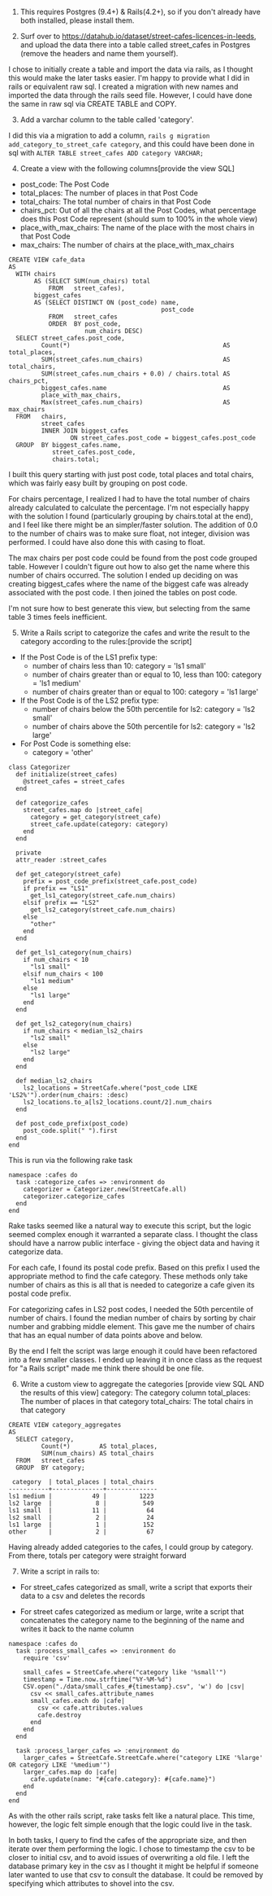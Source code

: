 1) This requires Postgres (9.4+) & Rails(4.2+), so if you don't already have both installed, please install them.

2) Surf over to https://datahub.io/dataset/street-cafes-licences-in-leeds, and upload the data there into a table called street_cafes in Postgres (remove the headers and name them yourself).

I chose to initially create a table and import the data via rails, as I thought this would make the later tasks easier. I'm happy to provide what I did in rails or equivalent raw sql. I created a migration with new names and imported the data through the rails seed file. However, I could have done the same in raw sql via CREATE TABLE and COPY.

3) Add a varchar column to the table called 'category'.

I did this via a migration to add a column, `rails g migration add_category_to_street_cafe category`, and this could have been done in sql with `ALTER TABLE street_cafes ADD category VARCHAR;`

4) Create a view with the following columns[provide the view SQL]

* post_code: The Post Code
* total_places: The number of places in that Post Code
* total_chairs: The total number of chairs in that Post Code
* chairs_pct: Out of all the chairs at all the Post Codes, what percentage does this Post Code represent (should sum to 100% in the whole view)
* place_with_max_chairs: The name of the place with the most chairs in that Post Code
* max_chairs: The number of chairs at the place_with_max_chairs

```
CREATE VIEW cafe_data
AS
  WITH chairs
       AS (SELECT SUM(num_chairs) total
           FROM   street_cafes),
       biggest_cafes
       AS (SELECT DISTINCT ON (post_code) name,
                                          post_code
           FROM   street_cafes
           ORDER  BY post_code,
                     num_chairs DESC)
  SELECT street_cafes.post_code,
         Count(*)                                          AS total_places,
         SUM(street_cafes.num_chairs)                      AS total_chairs,
         SUM(street_cafes.num_chairs + 0.0) / chairs.total AS chairs_pct,
         biggest_cafes.name                                AS
         place_with_max_chairs,
         Max(street_cafes.num_chairs)                      AS max_chairs
  FROM   chairs,
         street_cafes
         INNER JOIN biggest_cafes
                 ON street_cafes.post_code = biggest_cafes.post_code
  GROUP  BY biggest_cafes.name,
            street_cafes.post_code,
            chairs.total;
```

I built this query starting with just post code, total places and total chairs, which was fairly easy built by grouping on post code.

For chairs percentage, I realized I had to have the total number of chairs already calculated to calculate the percentage. I'm not especially happy with the solution I found (particularly grouping by chairs.total at the end), and I feel like there might be an simpler/faster solution. The addition of 0.0 to the number of chairs was to make sure float, not integer, division was performed. I could have also done this with casing to float.

The max chairs per post code could be found from the post code grouped table. However I couldn't figure out how to also get the name where this number of chairs occurred. The solution I ended up deciding on was creating biggest_cafes where the name of the biggest cafe was already associated with the post code. I then joined the tables on post code.

I'm not sure how to best generate this view, but selecting from the same table 3 times feels inefficient.

5) Write a Rails script to categorize the cafes and write the result to the category according to the rules:[provide the script]

  * If the Post Code is of the LS1 prefix type:
    * number of chairs less than 10: category = 'ls1 small'
    * number of chairs greater than or equal to 10, less than 100: category = 'ls1 medium'
    * number of chairs greater than or equal to 100: category = 'ls1 large'
  * If the Post Code is of the LS2 prefix type:
    * number of chairs below the 50th percentile for ls2: category = 'ls2 small'
    * number of chairs above the 50th percentile for ls2: category = 'ls2 large'
  * For Post Code is something else:
    * category = 'other'

```
class Categorizer
  def initialize(street_cafes)
    @street_cafes = street_cafes
  end

  def categorize_cafes
    street_cafes.map do |street_cafe|
      category = get_category(street_cafe)
      street_cafe.update(category: category)
    end
  end

  private
  attr_reader :street_cafes

  def get_category(street_cafe)
    prefix = post_code_prefix(street_cafe.post_code)
    if prefix == "LS1"
      get_ls1_category(street_cafe.num_chairs)
    elsif prefix == "LS2"
      get_ls2_category(street_cafe.num_chairs)
    else
      "other"
    end
  end

  def get_ls1_category(num_chairs)
    if num_chairs < 10
      "ls1 small"
    elsif num_chairs < 100
      "ls1 medium"
    else
      "ls1 large"
    end
  end

  def get_ls2_category(num_chairs)
    if num_chairs < median_ls2_chairs
      "ls2 small"
    else
      "ls2 large"
    end
  end

  def median_ls2_chairs
    ls2_locations = StreetCafe.where("post_code LIKE 'LS2%'").order(num_chairs: :desc)
    ls2_locations.to_a[ls2_locations.count/2].num_chairs
  end

  def post_code_prefix(post_code)
    post_code.split(" ").first
  end
end
```
This is run via the following rake task
```
namespace :cafes do
  task :categorize_cafes => :environment do
    categorizer = Categorizer.new(StreetCafe.all)
    categorizer.categorize_cafes
  end
end
```

Rake tasks seemed like a natural way to execute this script, but the logic seemed complex enough it warranted a separate class. I thought the class should have a narrow public interface - giving the object data and having it categorize data.

For each cafe, I found its postal code prefix. Based on this prefix I used the appropriate method to find the cafe category. These methods only take number of chairs as this is all that is needed to categorize a cafe given its postal code prefix.

For categorizing cafes in LS2 post codes, I needed the 50th percentile of number of chairs. I found the median number of chairs by sorting by chair number and grabbing middle element. This gave me the number of chairs that has an equal number of data points above and below.

By the end I felt the script was large enough it could have been refactored into a few smaller classes. I ended up leaving it in once class as the request for "a Rails script" made me think there should be one file.

6) Write a custom view to aggregate the categories [provide view SQL AND the results of this view]
    category: The category column
    total_places: The number of places in that category
    total_chairs: The total chairs in that category

```
CREATE VIEW category_aggregates
AS
  SELECT category,
         Count(*)        AS total_places,
         SUM(num_chairs) AS total_chairs
  FROM   street_cafes
  GROUP  BY category;

 category  | total_places | total_chairs
-----------+--------------+--------------
ls1 medium |           49 |         1223
ls2 large  |            8 |          549
ls1 small  |           11 |           64
ls2 small  |            2 |           24
ls1 large  |            1 |          152
other      |            2 |           67
```

Having already added categories to the cafes, I could group by category. From there, totals per category were straight forward

7) Write a script in rails to:

  * For street_cafes categorized as small, write a script that exports their data to a csv and deletes the records

  * For street cafes categorized as medium or large, write a script that concatenates the category name to the beginning of the name and writes it back to the name column


```
namespace :cafes do
  task :process_small_cafes => :environment do
    require 'csv'

    small_cafes = StreetCafe.where("category like '%small'")
    timestamp = Time.now.strftime("%Y-%M-%d")
    CSV.open("./data/small_cafes_#{timestamp}.csv", 'w') do |csv|
      csv << small_cafes.attribute_names
      small_cafes.each do |cafe|
        csv << cafe.attributes.values
        cafe.destroy
      end
    end
  end

  task :process_larger_cafes => :environment do
    larger_cafes = StreetCafe.StreetCafe.where("category LIKE '%large' OR category LIKE '%medium'")
    larger_cafes.map do |cafe|
      cafe.update(name: "#{cafe.category}: #{cafe.name}")
    end
  end
end
```

As with the other rails script, rake tasks felt like a natural place. This time, however, the logic felt simple enough that the logic could live in the task.

In both tasks, I query to find the cafes of the appropriate size, and then iterate over them performing the logic. I chose to timestamp the csv to be closer to initial csv, and to avoid issues of overwriting a old file. I left the database primary key in the csv as I thought it might be helpful if someone later wanted to use that csv to consult the database. It could be removed by specifying which attributes to shovel into the csv.
